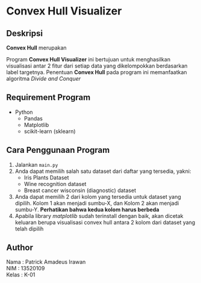 # **Convex Hull** Visualizer

## Deskripsi
**Convex Hull** merupakan 


Program **Convex Hull Visualizer** ini bertujuan untuk menghasilkan visualisasi antar 2 fitur dari setiap data yang dikelompokkan berdasarkan label targetnya. Penentuan **Convex Hull** pada program ini memanfaatkan algoritma *Divide and Conquer*

## Requirement Program
- Python 
    - Pandas 
    - Matplotlib
    - scikit-learn (sklearn) 

## Cara Penggunaan Program
1. Jalankan `main.py`
2. Anda dapat memilih salah satu dataset dari daftar yang tersedia, yakni:
    - Iris Plants Dataset
    - Wine recognition dataset
    - Breast cancer wisconsin (diagnostic) dataset
3. Anda dapat memilih 2 dari kolom yang tersedia untuk dataset yang dipilih. Kolom 1 akan menjadi sumbu-X, dan Kolom 2 akan menjadi sumbu-Y. **Perhatikan bahwa kedua kolom harus berbeda**
4. Apabila library *matplotlib* sudah terinstall dengan baik, akan dicetak keluaran berupa visualisasi convex hull antara 2 kolom dari dataset yang telah dipilih

## Author
Nama : Patrick Amadeus Irawan \
NIM : 13520109 \
Kelas : K-01 